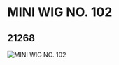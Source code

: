 # MINI WIG NO. 102
## 21268
![MINI WIG NO. 102](https://lc-www-live-s.legocdn.com/media/bricks/5/2/6123037.jpg)